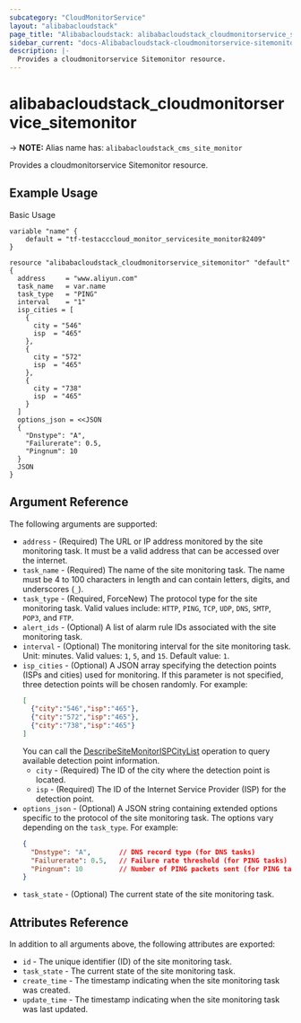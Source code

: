 ```yaml
---
subcategory: "CloudMonitorService"
layout: "alibabacloudstack"
page_title: "Alibabacloudstack: alibabacloudstack_cloudmonitorservice_sitemonitor"
sidebar_current: "docs-Alibabacloudstack-cloudmonitorservice-sitemonitor"
description: |- 
  Provides a cloudmonitorservice Sitemonitor resource.
---
```


# alibabacloudstack_cloudmonitorservice_sitemonitor
-> **NOTE:** Alias name has: `alibabacloudstack_cms_site_monitor`

Provides a cloudmonitorservice Sitemonitor resource.

## Example Usage

Basic Usage

```hcl
variable "name" {
    default = "tf-testacccloud_monitor_servicesite_monitor82409"
}

resource "alibabacloudstack_cloudmonitorservice_sitemonitor" "default" {
  address     = "www.aliyun.com"
  task_name   = var.name
  task_type   = "PING"
  interval    = "1"
  isp_cities = [
    {
      city = "546"
      isp  = "465"
    },
    {
      city = "572"
      isp  = "465"
    },
    {
      city = "738"
      isp  = "465"
    }
  ]
  options_json = <<JSON
  {
    "Dnstype": "A",
    "Failurerate": 0.5,
    "Pingnum": 10
  }
  JSON
}
```

## Argument Reference

The following arguments are supported:

* `address` - (Required) The URL or IP address monitored by the site monitoring task. It must be a valid address that can be accessed over the internet.
* `task_name` - (Required) The name of the site monitoring task. The name must be 4 to 100 characters in length and can contain letters, digits, and underscores (`_`).
* `task_type` - (Required, ForceNew) The protocol type for the site monitoring task. Valid values include: `HTTP`, `PING`, `TCP`, `UDP`, `DNS`, `SMTP`, `POP3`, and `FTP`.
* `alert_ids` - (Optional) A list of alarm rule IDs associated with the site monitoring task.
* `interval` - (Optional) The monitoring interval for the site monitoring task. Unit: minutes. Valid values: `1`, `5`, and `15`. Default value: `1`.
* `isp_cities` - (Optional) A JSON array specifying the detection points (ISPs and cities) used for monitoring. If this parameter is not specified, three detection points will be chosen randomly. For example:
  ```json
  [
    {"city":"546","isp":"465"},
    {"city":"572","isp":"465"},
    {"city":"738","isp":"465"}
  ]
  ```
  You can call the [DescribeSiteMonitorISPCityList](https://www.alibabacloud.com/help/en/doc-detail/115045.htm) operation to query available detection point information.
  * `city` - (Required) The ID of the city where the detection point is located.
  * `isp` - (Required) The ID of the Internet Service Provider (ISP) for the detection point.
* `options_json` - (Optional) A JSON string containing extended options specific to the protocol of the site monitoring task. The options vary depending on the `task_type`. For example:
  ```json
  {
    "Dnstype": "A",       // DNS record type (for DNS tasks)
    "Failurerate": 0.5,   // Failure rate threshold (for PING tasks)
    "Pingnum": 10         // Number of PING packets sent (for PING tasks)
  }
  ```
* `task_state` - (Optional) The current state of the site monitoring task.

## Attributes Reference

In addition to all arguments above, the following attributes are exported:

* `id` - The unique identifier (ID) of the site monitoring task.
* `task_state` - The current state of the site monitoring task.
* `create_time` - The timestamp indicating when the site monitoring task was created.
* `update_time` - The timestamp indicating when the site monitoring task was last updated.
